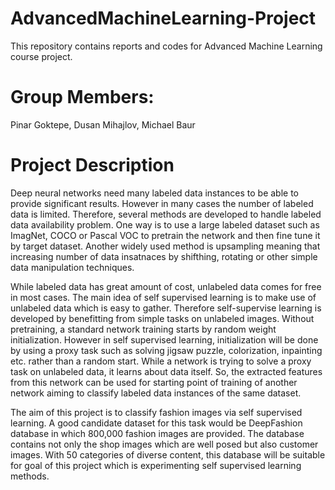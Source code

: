 # AdvancedMachineLearning-Project
This repository contains reports and codes for Advanced Machine Learning course project.

# Group Members:
Pinar Goktepe, 
Dusan Mihajlov, 
Michael Baur

# Project Description
Deep neural networks need many labeled data instances to be able to provide significant results. However in many cases the number of labeled data is limited. Therefore, several methods are developed to handle labeled data availability problem. One way is to use a large labeled dataset such as ImagNet, COCO or Pascal VOC to pretrain the network and then fine tune it by target dataset. Another widely used method is upsampling meaning that increasing number of data insatnaces by shifthing, rotating or other simple data manipulation techniques. 

While labeled data has great amount of cost, unlabeled data comes for free in most cases. The main idea of self supervised learning is to make use of unlabeled data which is easy to gather. Therefore self-supervise learning is developed by benefitting from simple tasks on unlabeled images. Without pretraining, a standard network training starts by random weight initialization. However in self supervised learning, initialization will be done by using a proxy task such as solving jigsaw puzzle, colorization, inpainting etc. rather than a random start. While a network is trying to solve a proxy task on unlabeled data, it learns about data itself. So, the extracted features from this network can be used for starting point of training of another network aiming to classify labeled data instances of the same dataset.

The aim of this project is to classify fashion images via self supervised learning. A good candidate dataset for this task would be DeepFashion database in which 800,000 fashion images are provided. The database contains not only the shop images which are well posed but also customer images. With 50 categories of diverse content, this database will be suitable for goal of this project which is experimenting self supervised learning methods.  

